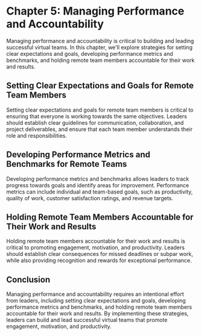 Chapter 5: Managing Performance and Accountability
==================================================

Managing performance and accountability is critical to building and leading successful virtual teams. In this chapter, we'll explore strategies for setting clear expectations and goals, developing performance metrics and benchmarks, and holding remote team members accountable for their work and results.

Setting Clear Expectations and Goals for Remote Team Members
------------------------------------------------------------

Setting clear expectations and goals for remote team members is critical to ensuring that everyone is working towards the same objectives. Leaders should establish clear guidelines for communication, collaboration, and project deliverables, and ensure that each team member understands their role and responsibilities.

Developing Performance Metrics and Benchmarks for Remote Teams
--------------------------------------------------------------

Developing performance metrics and benchmarks allows leaders to track progress towards goals and identify areas for improvement. Performance metrics can include individual and team-based goals, such as productivity, quality of work, customer satisfaction ratings, and revenue targets.

Holding Remote Team Members Accountable for Their Work and Results
------------------------------------------------------------------

Holding remote team members accountable for their work and results is critical to promoting engagement, motivation, and productivity. Leaders should establish clear consequences for missed deadlines or subpar work, while also providing recognition and rewards for exceptional performance.

Conclusion
----------

Managing performance and accountability requires an intentional effort from leaders, including setting clear expectations and goals, developing performance metrics and benchmarks, and holding remote team members accountable for their work and results. By implementing these strategies, leaders can build and lead successful virtual teams that promote engagement, motivation, and productivity.
